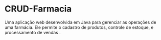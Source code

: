 # CRUD-Farmacia
Uma aplicação web desenvolvida em Java para gerenciar as operações de uma farmácia. Ele permite o cadastro de produtos, controle de estoque, e processamento de vendas .
